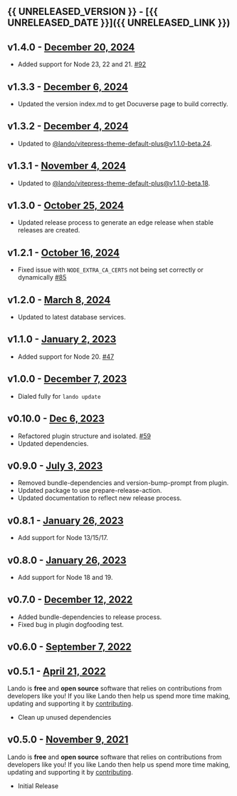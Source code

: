 ## {{ UNRELEASED_VERSION }} - [{{ UNRELEASED_DATE }}]({{ UNRELEASED_LINK }})

## v1.4.0 - [December 20, 2024](https://github.com/lando/node/releases/tag/v1.4.0)

* Added support for Node 23, 22 and 21. [#92](https://github.com/lando/node/issues/92)

## v1.3.3 - [December 6, 2024](https://github.com/lando/node/releases/tag/v1.3.3)

* Updated the version index.md to get Docuverse page to build correctly.

## v1.3.2 - [December 4, 2024](https://github.com/lando/node/releases/tag/v1.3.2)

* Updated to [@lando/vitepress-theme-default-plus@v1.1.0-beta.24](https://github.com/lando/vitepress-theme-default-plus/releases/tag/v1.1.0-beta.24).

## v1.3.1 - [November 4, 2024](https://github.com/lando/node/releases/tag/v1.3.1)

* Updated to [@lando/vitepress-theme-default-plus@v1.1.0-beta.18](https://github.com/lando/vitepress-theme-default-plus/releases/tag/v1.1.0-beta.18).

## v1.3.0 - [October 25, 2024](https://github.com/lando/node/releases/tag/v1.3.0)

* Updated release process to generate an edge release when stable releases are created.

## v1.2.1 - [October 16, 2024](https://github.com/lando/node/releases/tag/v1.2.1)

* Fixed issue with `NODE_EXTRA_CA_CERTS` not being set correctly or dynamically [#85](https://github.com/lando/node/issues/85)

## v1.2.0 - [March 8, 2024](https://github.com/lando/node/releases/tag/v1.2.0)

* Updated to latest database services.

## v1.1.0 - [January 2, 2023](https://github.com/lando/node/releases/tag/v1.1.0)

* Added support for Node 20. [#47](https://github.com/lando/node/issues/47)

## v1.0.0 - [December 7, 2023](https://github.com/lando/node/releases/tag/v1.0.0)

* Dialed fully for `lando update`

## v0.10.0 - [Dec 6, 2023](https://github.com/lando/node/releases/tag/v0.10.0)

* Refactored plugin structure and isolated. [#59](https://github.com/lando/node/pull/59)
* Updated dependencies.

## v0.9.0 - [July 3, 2023](https://github.com/lando/node/releases/tag/v0.9.0)

* Removed bundle-dependencies and version-bump-prompt from plugin.
* Updated package to use prepare-release-action.
* Updated documentation to reflect new release process.

## v0.8.1 - [January 26, 2023](https://github.com/lando/node/releases/tag/v0.8.1)

* Add support for Node 13/15/17.

## v0.8.0 - [January 26, 2023](https://github.com/lando/node/releases/tag/v0.8.0)

* Add support for Node 18 and 19.

## v0.7.0 - [December 12, 2022](https://github.com/lando/node/releases/tag/v0.7.0)

* Added bundle-dependencies to release process.
* Fixed bug in plugin dogfooding test.

## v0.6.0 - [September 7, 2022](https://github.com/lando/node/releases/tag/v0.6.0)

## v0.5.1 - [April 21, 2022](https://github.com/lando/node/releases/tag/v0.5.1)

Lando is **free** and **open source** software that relies on contributions from developers like you! If you like Lando then help us spend more time making, updating and supporting it by [contributing](https://github.com/sponsors/lando).

* Clean up unused dependencies

## v0.5.0 - [November 9, 2021](https://github.com/lando/node/releases/tag/v0.5.0)

Lando is **free** and **open source** software that relies on contributions from developers like you! If you like Lando then help us spend more time making, updating and supporting it by [contributing](https://github.com/sponsors/lando).

* Initial Release
